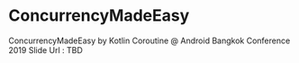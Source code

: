 # ConcurrencyMadeEasy
ConcurrencyMadeEasy by Kotlin Coroutine @ Android Bangkok Conference 2019
Slide Url : TBD
